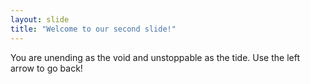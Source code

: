 ```yaml
---
layout: slide
title: "Welcome to our second slide!"
---
```

You are unending as the void and unstoppable as the tide.
Use the left arrow to go back!
